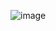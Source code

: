 
![image](https://github.com/mekjh12/RiggedModel/assets/122244587/08f3b56e-c195-42b0-8f37-cd9774f776b9)
